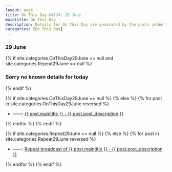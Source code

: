 ```yaml
---
layout: page
title: On This Day &#124; 29 June
maintitle: On This Day
description: Details for On This Day are genarated by the posts added to the website so the content is subject to changes/updates over time.
categories: [On This Day]
---
```


<h3>29 June</h3>

{% if site.categories.OnThisDay29June == null and site.categories.Repeat29June == null %}
  <h3>Sorry no known details for today</h3>
{% endif %}

{% if site.categories.OnThisDay29June == null %}
{% else %}
{% for post in site.categories.OnThisDay29June reversed %}
<ul>
<li> ——: <a href="{{ post.url }}">{{ post.maintitle }} - {{ post.post_description }}</a></li>
</ul>
{% endfor %}
{% endif %}

{% if site.categories.Repeat29June == null %}
{% else %}
{% for post in site.categories.Repeat29June reversed %}
<ul>
<li> ——: <a href="{{ post.url }}">Repeat broadcast of {{ post.maintitle }} - {{ post.post_description }}</a></li>
</ul>
{% endfor %}
{% endif %}
